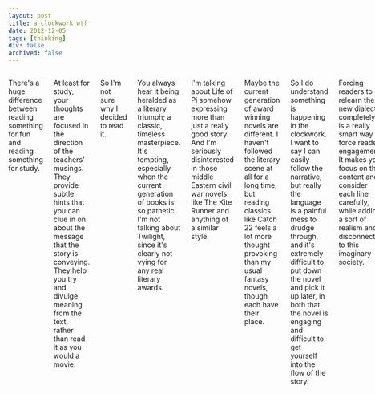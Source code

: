 ```yaml
---
layout: post
title: a clockwork wtf
date: 2012-12-05
tags: [thinking]
div: false
archived: false
---
```



<div class="container">
  <div class="sixteen columns">
    <p>
      There's a huge difference between reading something for fun and reading something for study.
    </p>
    <p>
      At least for study, your thoughts are focused in the direction of the teachers' musings. They provide subtle hints that you can clue in on about the message that the story is conveying. They help you try and divulge meaning from the text, rather than read it as you would a movie.
    </p>
    <p>
      So I'm not sure why I decided to read it.
    </p>
    <p>
      You always hear it being heralded as a literary triumph; a classic, timeless masterpiece. It's tempting, especially when the current generation of books is so pathetic. I'm not talking about Twilight, since it's clearly not vying for any real literary awards.
    </p>
    <p>
      I'm talking about Life of Pi somehow expressing more than just a really good story. And I'm seriously disinterested in those middle Eastern civil war novels like The Kite Runner and anything of a similar style.
    </p>
    <p>
      Maybe the current generation of award winning novels are different. I haven't followed the literary scene at all for a long time, but reading classics like Catch 22 feels a lot more thought provoking than my usual fantasy novels, though each have their place.
    </p>
    <p>
      So I do understand something is happening in the clockwork. I want to say I can easily follow the narrative, but really the language is a painful mess to drudge through, and it's extremely difficult to put down the novel and pick it up later, in both that the novel is engaging and difficult to get yourself into the flow of the story.
    </p>
    <p>
      Forcing readers to relearn the new dialect completely is a really smart way to force reader engagement. It makes you focus on the content and consider each line carefully, while adding a sort of realism and disconnect to this imaginary society.
    </p>
    <p>
      I don't want to comment on the actual story because it's something that should really be experienced individually, and my interpretations may be a bit off. However, the kind of mental-fucked-up-ness that it shows is slightly cool in its own sense.
    </p>
    <p>
      I mean, you can sort of see how the world could turn to shit like that, mainly because the entire lens that the reader experiences is so twisted; the protagonist's actions, the writing style, all contribute to this sort of distorted atmosphere that makes the entire story feel so realistic, but so disconnected at the same time.
    </p>
    <p>
      And the end of the novel, because I'm not constantly reflecting and writing paragraphs about what I thought about each section, I'm kind of in shock about what I've just read. It's also slightly hard to process each event without the weird writing style bleeding through my thoughts. It's a literal literary mindfuck, though it stands out so strongly in its own distinct mindfucked way that I'm not sure if it was really saying what I thought it was saying.
    </p>
    <p>
      The book definitely feels like a real story. Everything in the novel achieves a strong sense of circular conclusiveness like you would want in a good story. While not to say loose ends are all closed, the style and narrative really complements each other well in a way I haven't experienced or felt before.
    </p>
    <p>
      It's a great read if anything.
    </p>
  </div>
</div>
